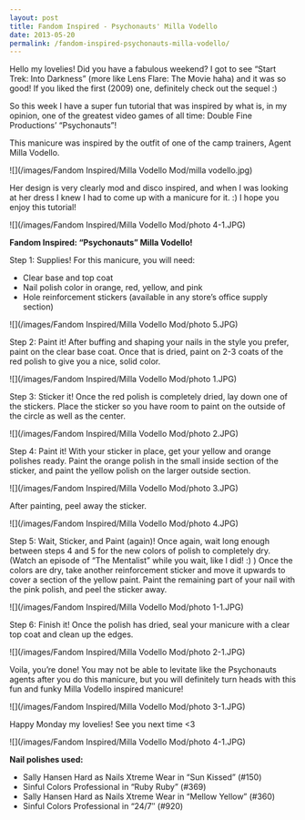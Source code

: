 ```yaml
---
layout: post
title: Fandom Inspired - Psychonauts' Milla Vodello
date: 2013-05-20
permalink: /fandom-inspired-psychonauts-milla-vodello/
---
```


Hello my lovelies! Did you have a fabulous weekend? I got to see “Start Trek: Into Darkness” (more like Lens Flare: The Movie haha) and it was so good! If you liked the first (2009) one, definitely check out the sequel :)

So this week I have a super fun tutorial that was inspired by what is, in my opinion, one of the greatest video games of all time: Double Fine Productions’ “Psychonauts”!

This manicure was inspired by the outfit of one of the camp trainers, Agent Milla Vodello.

![](/images/Fandom Inspired/Milla Vodello Mod/milla vodello.jpg)

Her design is very clearly mod and disco inspired, and when I was looking at her dress I knew I had to come up with a manicure for it. :) I hope you enjoy this tutorial!

![](/images/Fandom Inspired/Milla Vodello Mod/photo 4-1.JPG)

**Fandom Inspired: “Psychonauts” Milla Vodello!**

Step 1: Supplies! For this manicure, you will need:

- Clear base and top coat
- Nail polish color in orange, red, yellow, and pink
- Hole reinforcement stickers (available in any store’s office supply section)

![](/images/Fandom Inspired/Milla Vodello Mod/photo 5.JPG)

Step 2: Paint it! After buffing and shaping your nails in the style you prefer, paint on the clear base coat. Once that is dried, paint on 2-3 coats of the red polish to give you a nice, solid color.

![](/images/Fandom Inspired/Milla Vodello Mod/photo 1.JPG)

Step 3: Sticker it! Once the red polish is completely dried, lay down one of the stickers. Place the sticker so you have room to paint on the outside of the circle as well as the center.

![](/images/Fandom Inspired/Milla Vodello Mod/photo 2.JPG)

Step 4: Paint it! With your sticker in place, get your yellow and orange polishes ready. Paint the orange polish in the small inside section of the sticker, and paint the yellow polish on the larger outside section.

![](/images/Fandom Inspired/Milla Vodello Mod/photo 3.JPG)

After painting, peel away the sticker.

![](/images/Fandom Inspired/Milla Vodello Mod/photo 4.JPG)

Step 5: Wait, Sticker, and Paint (again)! Once again, wait long enough between steps 4 and 5 for the new colors of polish to completely dry. (Watch an episode of “The Mentalist” while you wait, like I did! :) ) Once the colors are dry, take another reinforcement sticker and move it upwards to cover a section of the yellow paint. Paint the remaining part of your nail with the pink polish, and peel the sticker away.

![](/images/Fandom Inspired/Milla Vodello Mod/photo 1-1.JPG)

Step 6: Finish it! Once the polish has dried, seal your manicure with a clear top coat and clean up the edges.

![](/images/Fandom Inspired/Milla Vodello Mod/photo 2-1.JPG)

Voila, you’re done! You may not be able to levitate like the Psychonauts agents after you do this manicure, but you will definitely turn heads with this fun and funky Milla Vodello inspired manicure!

![](/images/Fandom Inspired/Milla Vodello Mod/photo 3-1.JPG)

Happy Monday my lovelies! See you next time <3

![](/images/Fandom Inspired/Milla Vodello Mod/photo 4-1.JPG)

**Nail polishes used:**

- Sally Hansen Hard as Nails Xtreme Wear in “Sun Kissed” (#150)
- Sinful Colors Professional in “Ruby Ruby” (#369)
- Sally Hansen Hard as Nails Xtreme Wear in “Mellow Yellow” (#360)
- Sinful Colors Professional in “24/7″ (#920)